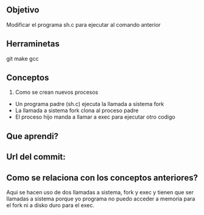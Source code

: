 ## Objetivo
Modificar el programa sh.c para ejecutar al comando anterior

## Herraminetas
git
make
gcc

## Conceptos
1) Como se crean nuevos procesos
+ Un programa padre (sh.c) ejecuta la llamada a sistema fork
+ La llamada a sistema fork clona al proceso padre
+ El proceso hijo manda a llamar a exec para ejecutar otro codigo

## Que aprendi?


## Url del commit:

## Como se relaciona con los conceptos anteriores?
Aqui se hacen uso de dos llamadas a sistema, fork y exec y tienen que ser llamadas a sistema porque yo programa no puedo 
acceder a memoria para el fork ni a disko duro para el exec.
